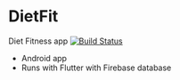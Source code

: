 # DietFit

Diet Fitness app
[![Build Status](https://travis-ci.org/ChicoState/DietFit.svg?branch=master)](https://travis-ci.org/ChicoState/DietFit)
- Android app
- Runs with Flutter with Firebase database
